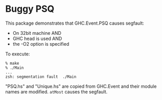 # Buggy PSQ

This package demonstrates that GHC.Event.PSQ causes segfault:

* On 32bit machine  AND
* GHC head is used  AND
* the \-O2 option is specified

To execute:

    % make
    % ./Main
    ...
    zsh: segmentation fault  ./Main

"PSQ.hs" and "Unique.hs" are copied from GHC.Event and their
module names are modified. `atMost` causes the segfault.

